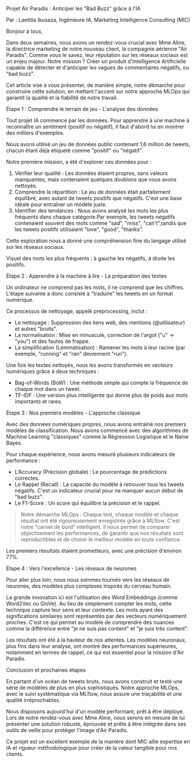 Projet Air Paradis : Anticiper les "Bad Buzz" grâce à l'IA

  Par : Laetitia Ikusaza, Ingénieure IA, Marketing Intelligence Consulting (MIC)

  Bonjour à tous,

  Dans deux semaines, nous avons un rendez-vous crucial avec Mme Aline, la directrice marketing de
  notre nouveau client, la compagnie aérienne "Air Paradis". Comme vous le savez, leur réputation
  sur les réseaux sociaux est un enjeu majeur. Notre mission ? Créer un produit d'Intelligence
  Artificielle capable de détecter et d'anticiper les vagues de commentaires négatifs, ou "bad
  buzz".

  Cet article vise à vous présenter, de manière simple, notre démarche pour construire cette
  solution, en mettant l'accent sur notre approche MLOps qui garantit la qualité et la fiabilité de
  notre travail.

  Étape 1 : Comprendre le terrain de jeu - L'analyse des données

  Tout projet IA commence par les données. Pour apprendre à une machine à reconnaître un sentiment
  (positif ou négatif), il faut d'abord lui en montrer des milliers d'exemples.

  Nous avons utilisé un jeu de données public contenant 1,6 million de tweets, chacun étant déjà
  étiqueté comme "positif" ou "négatif".

  Notre première mission, a été d'explorer ces données pour :
   1. Vérifier leur qualité : Les données étaient propres, sans valeurs manquantes, mais contenaient quelques doublons que nous avons nettoyés.
   2. Comprendre la répartition : Le jeu de données était parfaitement équilibré, avec autant de tweets positifs que négatifs. C'est une base idéale pour entraîner un modèle juste.
   3. Identifier des tendances : Nous avons analysé les mots les plus fréquents dans chaque catégorie.Par exemple, les tweets négatifs contenaient souvent des mots comme "sad", "miss", "can't",tandis que les tweets positifs utilisaient "love", "good", "thanks".

  Cette exploration nous a donné une compréhension fine du langage utilisé sur les réseaux sociaux.


  Visuel des mots les plus fréquents : à gauche les négatifs, à droite les positifs.

  Étape 2 : Apprendre à la machine à lire - La préparation des textes

  Un ordinateur ne comprend pas les mots, il ne comprend que les chiffres. L'étape suivante a donc consisté à "traduire" les tweets en un format numérique.

  Ce processus de nettoyage, appelé preprocessing, inclut :
   - Le nettoyage : Suppression des liens web, des mentions (@utilisateur) et autres "bruits".
   - La normalisation : Mise en minuscule, correction de l'argot ("u" -> "you") et des fautes de frappe.
   - La simplification (Lemmatisation) : Ramener les mots à leur racine (par exemple, "running" et "ran" deviennent "run").

  Une fois les textes nettoyés, nous les avons transformés en vecteurs numériques grâce à deux
  techniques :
   - Bag-of-Words (BoW) : Une méthode simple qui compte la fréquence de chaque mot dans un tweet.
   - TF-IDF : Une version plus intelligente qui donne plus de poids aux mots importants et rares.

  Étape 3 : Nos premiers modèles - L'approche classique

  Avec des données numériques propres, nous avons entraîné nos premiers modèles de classification.
  Nous avons commencé avec des algorithmes de Machine Learning "classiques" comme la Régression
  Logistique et le Naive Bayes.

  Pour chaque expérience, nous avons mesuré plusieurs indicateurs de performance :
   - L'Accuracy (Précision globale) : Le pourcentage de prédictions correctes.
   - Le Rappel (Recall) : La capacité du modèle à retrouver tous les tweets négatifs. C'est un
     indicateur crucial pour ne manquer aucun début de "bad buzz".
   - Le F1-Score : Un score qui équilibre la précision et le rappel.

  > Notre démarche MLOps : Chaque test, chaque modèle et chaque résultat ont été rigoureusement enregistrés grâce à MLflow. C'est notre "carnet de bord" intelligent. Il nous permet de comparer objectivement les performances, de garantir que nos résultats sont reproductibles et de choisir le meilleur modèle en toute confiance.

  Les premiers résultats étaient prometteurs, avec une précision d'environ 77%.

  Étape 4 : Vers l'excellence - Les réseaux de neurones

  Pour aller plus loin, nous nous sommes tournés vers les réseaux de neurones, des modèles plus complexes inspirés du cerveau humain.

  La grande innovation ici est l'utilisation des Word Embeddings (comme Word2Vec ou GloVe). Au lieu de simplement compter les mots, cette technique capture leur sens et leur contexte. Les mots ayant des significations similaires sont représentés par des vecteurs numériquement proches. C'est ce qui permet au modèle de comprendre des nuances comme la différence entre "je ne suis pas content"
  et "je suis très content".

  Les résultats ont été à la hauteur de nos attentes. Les modèles neuronaux, plus fins dans leur analyse, ont montré des performances supérieures, notamment en termes de rappel, ce qui est essentiel pour la mission d'Air Paradis.

  Conclusion et prochaines étapes

  En partant d'un océan de tweets bruts, nous avons construit et testé une série de modèles de plus en plus sophistiqués. Notre approche MLOps, avec le suivi systématique via MLflow, nous assure une traçabilité et une qualité irréprochables.

  Nous disposons aujourd'hui d'un modèle performant, prêt à être déployé. Lors de notre rendez-vous avec Mme Aline, nous serons en mesure de lui présenter une solution robuste, éprouvée et prête à être intégrée dans ses outils de veille pour protéger l'image d'Air Paradis.

  Ce projet est un excellent exemple de la manière dont MIC allie expertise en IA et rigueur
  méthodologique pour créer de la valeur tangible pour nos clients.
